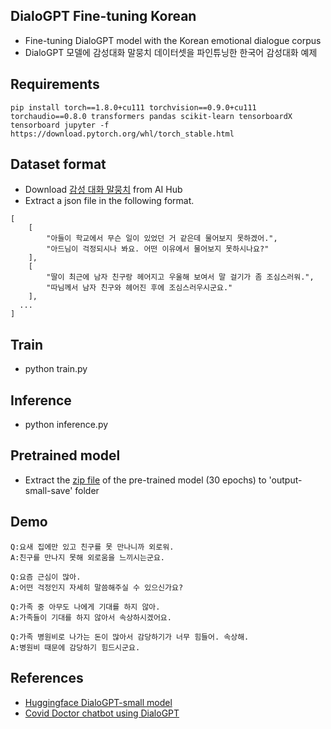 ## DialoGPT Fine-tuning Korean

- Fine-tuning DialoGPT model with the Korean emotional dialogue corpus
- DialoGPT 모델에 감성대화 말뭉치 데이터셋을 파인튜닝한 한국어 감성대화 예제

## Requirements
```
pip install torch==1.8.0+cu111 torchvision==0.9.0+cu111 torchaudio==0.8.0 transformers pandas scikit-learn tensorboardX tensorboard jupyter -f https://download.pytorch.org/whl/torch_stable.html
```

## Dataset format
- Download [감성 대화 말뭉치](https://www.aihub.or.kr/aihubdata/data/view.do?currMenu=115&topMenu=100&aihubDataSe=realm&dataSetSn=86) from AI Hub
- Extract a json file in the following format.

```
[
	[
		"아들이 학교에서 무슨 일이 있었던 거 같은데 물어보지 못하겠어.",
		"아드님이 걱정되시나 봐요. 어떤 이유에서 물어보지 못하시나요?"
	],
	[
		"딸이 최근에 남자 친구랑 헤어지고 우울해 보여서 말 걸기가 좀 조심스러워.",
		"따님께서 남자 친구와 헤어진 후에 조심스러우시군요."
	],
  ...
]
```

## Train

- python train.py

## Inference

- python inference.py

## Pretrained model

- Extract the [zip file](https://drive.google.com/file/d/1UKla8084kkSZZkIbREN4q2LYjCR0hcnk/view?usp=share_link) of the pre-trained model (30 epochs) to 'output-small-save' folder

## Demo

```
Q:요새 집에만 있고 친구를 못 만나니까 외로워.
A:친구를 만나지 못해 외로움을 느끼시는군요.
```

```
Q:요즘 근심이 많아.
A:어떤 걱정인지 자세히 말씀해주실 수 있으신가요?
```

```
Q:가족 중 아무도 나에게 기대를 하지 않아.
A:가족들이 기대를 하지 않아서 속상하시겠어요.
```

```
Q:가족 병원비로 나가는 돈이 많아서 감당하기가 너무 힘들어. 속상해.
A:병원비 때문에 감당하기 힘드시군요.
```

## References
- [Huggingface DialoGPT-small model](https://huggingface.co/microsoft/DialoGPT-small)
- [Covid Doctor chatbot using DialoGPT](https://github.com/rushic24/DialoGPT-Finetune)
